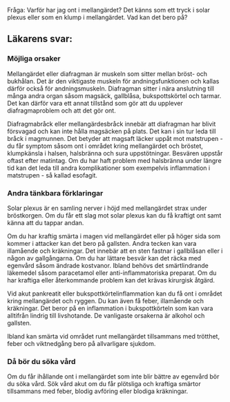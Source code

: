 Fråga: Varför har jag ont i mellangärdet? Det känns som ett tryck i solar plexus eller som en klump i mellangärdet. Vad kan det bero på?

Läkarens svar:
--------------

### Möjliga orsaker

Mellangärdet eller diafragman är muskeln som sitter mellan bröst- och bukhålan. Det är den viktigaste muskeln för andningsfunktionen och kallas därför också för andningsmuskeln. Diafragman sitter i nära anslutning till många andra organ såsom magsäck, gallblåsa, bukspottskörtel och tarmar. Det kan därför vara ett annat tillstånd som gör att du upplever diafragmaproblem och att det gör ont.

Diafragmabråck eller mellangärdesbråck innebär att diafragman har blivit försvagad och kan inte hålla magsäcken på plats. Det kan i sin tur leda till bråck i magmunnen. Det betyder att magsaft läcker uppåt mot matstrupen - du får symptom såsom ont i området kring mellangärdet och bröstet, klumpkänsla i halsen, halsbränna och sura uppstötningar. Besvären uppstår oftast efter matintag. Om du har haft problem med halsbränna under längre tid kan det leda till andra komplikationer som exempelvis inflammation i matstrupen - så kallad esofagit.

### Andra tänkbara förklaringar

Solar plexus är en samling nerver i höjd med mellangärdet strax under bröstkorgen. Om du får ett slag mot solar plexus kan du få kraftigt ont samt känna att du tappar andan.

Om du har kraftig smärta i magen vid mellangärdet eller på höger sida som kommer i attacker kan det bero på gallsten. Andra tecken kan vara illamående och kräkningar. Det innebär att en sten fastnar i gallblåsan eller i någon av gallgångarna. Om du har lättare besvär kan det räcka med egenvård såsom ändrade kostvanor. Ibland behövs det smärtlindrande läkemedel såsom paracetamol eller anti-inflammatoriska preparat. Om du har kraftiga eller återkommande problem kan det krävas kirurgisk åtgärd.

Vid akut pankreatit eller bukspottkörtelinflammation kan du få ont i området kring mellangärdet och ryggen. Du kan även få feber, illamående och kräkningar. Det beror på en inflammation i bukspottkörteln som kan vara alltifrån lindrig till livshotande. De vanligaste orsakerna är alkohol och gallsten.

Ibland kan smärta vid området runt mellangärdet tillsammans med trötthet, feber och viktnedgång bero på allvarligare sjukdom.

### Då bör du söka vård

Om du får ihållande ont i mellangärdet som inte blir bättre av egenvård bör du söka vård. Sök vård akut om du får plötsliga och kraftiga smärtor tillsammans med feber, blodig avföring eller blodiga kräkningar.